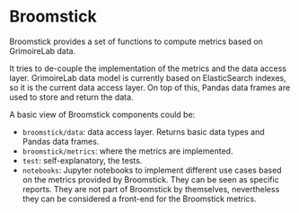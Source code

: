 # Broomstick

Broomstick provides a set of functions to compute metrics based on
GrimoireLab data.

It tries to de-couple the implementation of the metrics and the data access
layer. GrimoireLab data model is currently based on ElasticSearch indexes,
so it is the current data access layer. On top of this, Pandas data frames are
used to store and return the data.

A basic view of Broomstick components could be:
* `broomstick/data`: data access layer. Returns basic data types and Pandas
  data frames.
* `broomstick/metrics`: where the metrics are implemented.
* `test`: self-explanatory, the tests.
* `notebooks`: Jupyter notebooks to implement different use cases based on
  the metrics provided by Broomstick. They can be seen as specific reports.
  They are not part of Broomstick by themselves, nevertheless they can be
  considered a front-end for the Broomstick metrics.

 